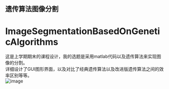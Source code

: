 ## 遗传算法图像分割
# ImageSegmentationBasedOnGeneticAlgorithms
这是上学期期末的课程设计，我的选题是采用matlab代码以及遗传算法来实现图像的分割。  
详细设计了GUI图形界面，以及对比了经典遗传算法以及改进版遗传算法之间的效率区别等等。  
![image](https://github.com/Nocami/ImageSegmentatiOnBasedonGenetic-Algorithms/blob/master/readme%E5%9B%BE%E7%89%87%EF%BC%88%E4%B8%8E%E9%A1%B9%E7%9B%AE%E6%97%A0%E5%85%B3%EF%BC%89/1.png)


